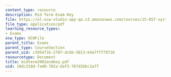 ```yaml
---
content_type: resource
description: Mid Term Exam Key
file: https://ol-ocw-studio-app-qa.s3.amazonaws.com/courses/15-057-systems-optimization-spring-2003/10dc318dfa48782adaf3767d2bbc2a77_midterm2002andkey.pdf
file_type: application/pdf
learning_resource_types:
- Exams
ocw_type: OCWFile
parent_title: Exams
parent_type: CourseSection
parent_uid: c395471b-2707-dcbb-5013-64a7fff79710
resourcetype: Document
title: midterm2002andkey.pdf
uid: 10dc318d-fa48-782a-daf3-767d2bbc2a77
---
```

